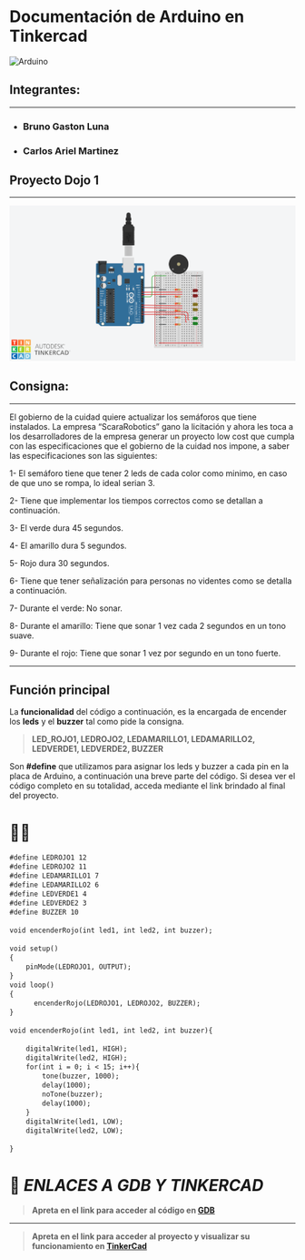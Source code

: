 # **Documentación de Arduino en Tinkercad**

![Arduino](https://d1e4pidl3fu268.cloudfront.net/1e27d448-be48-4a6a-97e9-855e2321ad37/images.crop_222x168_38,0.preview.png)

##     **Integrantes**:
---
* ### Bruno Gaston Luna
* ### Carlos Ariel Martinez

## **Proyecto Dojo 1**
---

![Tinkercad](image.png "Vista previa, esquema en Tinkercad")


## **Consigna:**
---
El gobierno de la cuidad quiere actualizar los semáforos que tiene instalados. La empresa
“ScaraRobotics” gano la licitación y ahora les toca a los desarrolladores de la empresa generar
un proyecto low cost que cumpla con las especificaciones que el gobierno de la cuidad nos
impone, a saber las especificaciones son las siguientes:

1- El semáforo tiene que tener 2 leds de cada color como minimo, en caso de que uno se
rompa, lo ideal serian 3.

2- Tiene que implementar los tiempos correctos como se detallan a continuación.

3- El verde dura 45 segundos.

4- El amarillo dura 5 segundos.

5- Rojo dura 30 segundos.

6- Tiene que tener señalización para personas no videntes como se detalla a
continuación.

7- Durante el verde: No sonar.

8- Durante el amarillo: Tiene que sonar 1 vez cada 2 segundos en un tono suave.

9- Durante el rojo: Tiene que sonar 1 vez por segundo en un tono fuerte.

---


## **Función principal**
La **funcionalidad** del código a continuación, es la encargada de encender los **leds** y el **buzzer** tal como pide la consigna.

>**LED_ROJO1, LEDROJO2, LEDAMARILLO1, LEDAMARILLO2, LEDVERDE1, LEDVERDE2, BUZZER**



Son **#define** que utilizamos para asignar los leds y buzzer a cada pin en la placa de Arduino, a continuación una breve parte del código. Si desea ver el código completo en su totalidad, acceda mediante el link brindado al final del proyecto.

# 👨‍💻
```
#define LEDROJO1 12
#define LEDROJO2 11
#define LEDAMARILLO1 7
#define LEDAMARILLO2 6
#define LEDVERDE1 4
#define LEDVERDE2 3
#define	BUZZER 10

void encenderRojo(int led1, int led2, int buzzer);

void setup()
{
	pinMode(LEDROJO1, OUTPUT);
}
void loop()
{
 	  encenderRojo(LEDROJO1, LEDROJO2, BUZZER);
}

void encenderRojo(int led1, int led2, int buzzer){
	
  	digitalWrite(led1, HIGH);
  	digitalWrite(led2, HIGH);
  	for(int i = 0; i < 15; i++){
    	tone(buzzer, 1000);
      	delay(1000);
      	noTone(buzzer);
      	delay(1000);
  	}
  	digitalWrite(led1, LOW);
    digitalWrite(led2, LOW);

}
```


# 🤖 *ENLACES A GDB Y TINKERCAD*
>**Apreta en el link para acceder al código en 
[GDB](https://onlinegdb.com/sfFZTfVYhX)**
---
>**Apreta en el link para acceder al proyecto y visualizar su funcionamiento en 
[TinkerCad](https://www.tinkercad.com/things/hTzddfy4eMr-copy-of-ingenious-jarv/editel?sharecode=XMAkSj8YNhMUiLO-ekCLCINNLASEASIpMq-K4fyIjj4)**
